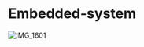 # Embedded-system
![IMG_1601](https://github.com/user-attachments/assets/b662857d-9485-431a-82fa-305458a6953c)
